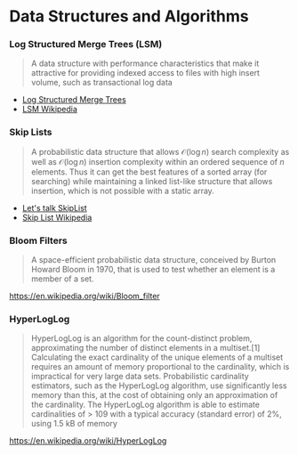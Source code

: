 # Data Structures and Algorithms


### Log Structured Merge Trees (LSM)

> A data structure with performance characteristics that make it attractive for providing indexed access to files with high insert volume, such as transactional log data

- [Log Structured Merge Trees](http://www.benstopford.com/2015/02/14/log-structured-merge-trees/)
- [LSM Wikipedia](https://en.wikipedia.org/wiki/Log-structured_merge-tree)

### Skip Lists

> A probabilistic data structure that allows ${\mathcal {O}}(\log n)$ search complexity as well as ${\mathcal {O}}(\log n)$ insertion complexity within an ordered sequence of $n$ elements. Thus it can get the best features of a sorted array (for searching) while maintaining a linked list-like structure that allows insertion, which is not possible with a static array.

- [Let's talk SkipList](https://ketansingh.me/posts/lets-talk-skiplist/)
- [Skip List Wikipedia](https://en.wikipedia.org/wiki/Skip_list)

### Bloom Filters

> A space-efficient probabilistic data structure, conceived by Burton Howard Bloom in 1970, that is used to test whether an element is a member of a set.

https://en.wikipedia.org/wiki/Bloom_filter


### HyperLogLog

> HyperLogLog is an algorithm for the count-distinct problem, approximating the number of distinct elements in a multiset.[1] Calculating the exact cardinality of the unique elements of a multiset requires an amount of memory proportional to the cardinality, which is impractical for very large data sets. Probabilistic cardinality estimators, such as the HyperLogLog algorithm, use significantly less memory than this, at the cost of obtaining only an approximation of the cardinality. The HyperLogLog algorithm is able to estimate cardinalities of > 109 with a typical accuracy (standard error) of 2%, using 1.5 kB of memory

https://en.wikipedia.org/wiki/HyperLogLog